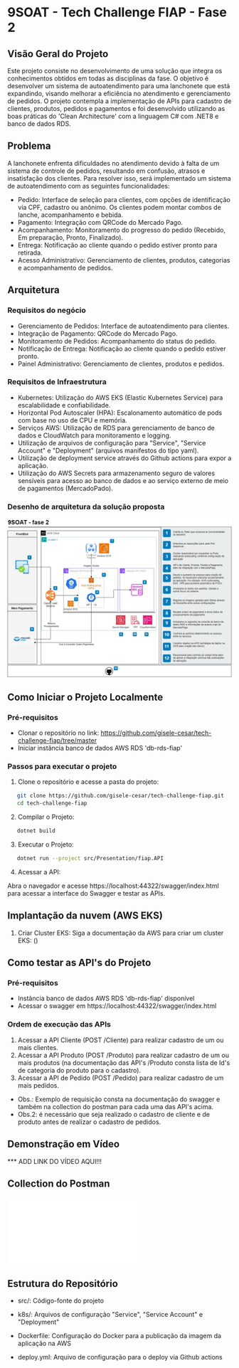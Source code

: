 # 9SOAT - Tech Challenge FIAP - Fase 2

## Visão Geral do Projeto

Este projeto consiste no desenvolvimento de uma solução que integra os conhecimentos obtidos em todas as disciplinas da fase. O objetivo é desenvolver um sistema de autoatendimento para uma lanchonete que está expandindo, visando melhorar a eficiência no atendimento e gerenciamento de pedidos.
O projeto contempla a implementação de APIs para cadastro de clientes, produtos, pedidos e pagamentos e foi desenvolvido utilizando as boas práticas do 'Clean Architecture' com a linguagem C# com .NET8 e banco de dados RDS.

## Problema

A lanchonete enfrenta dificuldades no atendimento devido à falta de um sistema de controle de pedidos, resultando em confusão, atrasos e insatisfação dos clientes. Para resolver isso, será implementado um sistema de autoatendimento com as seguintes funcionalidades:

 - Pedido: Interface de seleção para clientes, com opções de identificação via CPF, cadastro ou anônimo. Os clientes podem montar combos de lanche, acompanhamento e bebida.
 - Pagamento: Integração com QRCode do Mercado Pago.
 - Acompanhamento: Monitoramento do progresso do pedido (Recebido, Em preparação, Pronto, Finalizado).
 - Entrega: Notificação ao cliente quando o pedido estiver pronto para retirada.
 - Acesso Administrativo: Gerenciamento de clientes, produtos, categorias e acompanhamento de pedidos.

 ## Arquitetura

 ### Requisitos do negócio

 - Gerenciamento de Pedidos: Interface de autoatendimento para clientes.
 - Integração de Pagamento: QRCode do Mercado Pago.
 - Monitoramento de Pedidos: Acompanhamento do status do pedido.
 - Notificação de Entrega: Notificação ao cliente quando o pedido estiver pronto.
 - Painel Administrativo: Gerenciamento de clientes, produtos e pedidos.

 ### Requisitos de Infraestrutura

 - Kubernetes: Utilização do AWS EKS (Elastic Kubernetes Service) para escalabilidade e confiabilidade.
 - Horizontal Pod Autoscaler (HPA): Escalonamento automático de pods com base no uso de CPU e memória.
 - Serviços AWS: Utilização de RDS para gerenciamento de banco de dados e CloudWatch para monitoramento e logging.
 - Utilização de arquivos de configuração para "Service", "Service Account" e "Deployment" (arquivos manifestos do tipo yaml).
 - Utilização de deployment service através do Github actions para expor a aplicação.
 - Utilização do AWS Secrets para armazenamento seguro de valores sensíveis para acesso ao banco de dados e ao serviço externo de meio de pagamentos (MercadoPado). 

 ### Desenho de arquitetura da solução proposta

 ![Desenho Arquitetura](docs/Desenho%20Arquitetura.jpg)

## Como Iniciar o Projeto Localmente

### Pré-requisitos

- Clonar o repositório no link: https://github.com/gisele-cesar/tech-challenge-fiap/tree/master
- Iniciar instância banco de dados AWS RDS 'db-rds-fiap'

### Passos para executar o projeto

1. Clone o repositório e acesse a pasta do projeto:

```bash
   git clone https://github.com/gisele-cesar/tech-challenge-fiap.git
   cd tech-challenge-fiap
```

2. Compilar o Projeto:

```bash
   dotnet build
```
3. Executar o Projeto:

```bash
   dotnet run --project src/Presentation/fiap.API
```

4.	Acessar a API:
   
   Abra o navegador e acesse https://localhost:44322/swagger/index.html para acessar a interface do Swagger e testar as APIs.

## Implantação da nuvem (AWS EKS)

1. Criar Cluster EKS: Siga a documentação da AWS para criar um cluster EKS: ()

## Como testar as API's do Projeto

### Pré-requisitos

- Instância banco de dados AWS RDS 'db-rds-fiap' disponível
- Acessar o swagger em https://localhost:44322/swagger/index.html 

### Ordem de execução das APIs

1. Acessar a API Cliente (POST /Cliente) para realizar cadastro de um ou mais clientes.
2. Acessar a API Produto (POST /Produto) para realizar cadastro de um ou mais produtos (na documentação das API's /Produto consta lista de Id's de categoria do produto para o cadastro).
3. Acessar a API de Pedido (POST /Pedido) para realizar cadastro de um mais pedidos.

- Obs.: Exemplo de requisição consta na documentação do swagger e também na collection do postman para cada uma das API's acima.
- Obs.2: é necessário que seja realizado o cadastro de cliente e de produto antes de realizar o cadastro de pedidos.

## Demonstração em Vídeo

*** ADD LINK DO VÍDEO AQUI!!!

## Collection do Postman

![collection](docs/9SOAT%20-%20Tech%20Challenge%20-%20Fase%202.postman_collection.json)

## Estrutura do Repositório

 - src/: Código-fonte do projeto

 - k8s/: Arquivos de configuração "Service", "Service Account" e "Deployment"

 - Dockerfile: Configuração do Docker para a publicação da imagem da aplicação na AWS

 - deploy.yml: Arquivo de configuração para o deploy via Github actions

